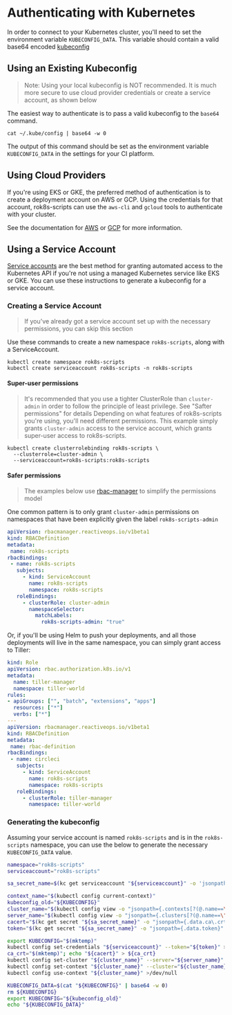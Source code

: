 # Authenticating with Kubernetes

In order to connect to your Kubernetes cluster, you'll need to set the environment
variable `KUBECONFIG_DATA`. This variable should contain a valid base64 encoded
[kubeconfig](https://kubernetes.io/docs/concepts/configuration/organize-cluster-access-kubeconfig/)

## Using an Existing Kubeconfig
> Note: Using your local kubeconfig is NOT recommended. It is much more secure
> to use cloud provider credentials or create a service account, as shown below

The easiest way to authenticate is to pass a valid kubeconfig to the `base64` command.

```
cat ~/.kube/config | base64 -w 0
```

The output of this command should be set as the environment variable `KUBECONFIG_DATA`
in the settings for your CI platform.

## Using Cloud Providers
If you're using EKS or GKE, the preferred method of authentication is to create a deployment
account on AWS or GCP. Using the credentials for that account, rok8s-scripts can use the
`aws-cli` and `gcloud` tools to authenticate with your cluster.

See the documentation for [AWS](aws.md) or [GCP](gcp.md) for more information.

## Using a Service Account
[Service accounts](https://kubernetes.io/docs/reference/access-authn-authz/service-accounts-admin/)
are the best method for granting automated access to the Kubernetes API if you're not using
a managed Kubernetes service like EKS or GKE. You can use
these instructions to generate a kubeconfig for a service account.

### Creating a Service Account
> If you've already got a service account set up with the necessary permissions,
> you can skip this section

Use these commands to create a new namespace `rok8s-scripts`, along with a ServiceAccount.
```
kubectl create namespace rok8s-scripts
kubectl create serviceaccount rok8s-scripts -n rok8s-scripts
```

#### Super-user permissions
> It's recommended that you use a tighter ClusterRole than `cluster-admin` in order
> to follow the principle of least privilege. See "Safter permissions" for details
Depending on what features of rok8s-scripts you're using, you'll need different permissions.
This example simply grants `cluster-admin` access to the service account, which grants
super-user access to rok8s-scripts.
```
kubectl create clusterrolebinding rok8s-scripts \
  --clusterrole=cluster-admin \
  --serviceaccount=rok8s-scripts:rok8s-scripts
```

#### Safer permissions
> The examples below use [rbac-manager](https://github.com/FairwindsOps/rbac-manager)
> to simplify the permissions model

One common pattern is to only grant `cluster-admin` permissions on namespaces that
have been explicitly given the label `rok8s-scripts-admin`

```yaml
apiVersion: rbacmanager.reactiveops.io/v1beta1
kind: RBACDefinition
metadata:
 name: rok8s-scripts
rbacBindings:
 - name: rok8s-scripts
   subjects:
     - kind: ServiceAccount
       name: rok8s-scripts
       namespace: rok8s-scripts
   roleBindings:
     - clusterRole: cluster-admin
       namespaceSelector:
         matchLabels:
           rok8s-scripts-admin: "true"
```

Or, if you'll be using Helm to push your deployments, and all those deployments will live
in the same namespace, you can simply grant access to Tiller:

```yaml
kind: Role
apiVersion: rbac.authorization.k8s.io/v1
metadata:
  name: tiller-manager
  namespace: tiller-world
rules:
- apiGroups: ["", "batch", "extensions", "apps"]
  resources: ["*"]
  verbs: ["*"]
---
apiVersion: rbacmanager.reactiveops.io/v1beta1
kind: RBACDefinition
metadata:
 name: rbac-definition
rbacBindings:
 - name: circleci
   subjects:
     - kind: ServiceAccount
       name: rok8s-scripts
       namespace: rok8s-scripts
   roleBindings:
     - clusterRole: tiller-manager
       namespace: tiller-world
```

### Generating the kubeconfig
Assuming your service account is named `rok8s-scripts` and is in the `rok8s-scripts` namespace,
you can use the below to generate the necessary `KUBECONFIG_DATA` value.

```bash
namespace="rok8s-scripts"
serviceaccount="rok8s-scripts"

sa_secret_name=$(kc get serviceaccount "${serviceaccount}" -o 'jsonpath={.secrets[0].name}')

context_name="$(kubectl config current-context)"
kubeconfig_old="${KUBECONFIG}"
cluster_name="$(kubectl config view -o "jsonpath={.contexts[?(@.name==\"${context_name}\")].context.cluster}")"
server_name="$(kubectl config view -o "jsonpath={.clusters[?(@.name==\"${cluster_name}\")].cluster.server}")"
cacert="$(kc get secret "${sa_secret_name}" -o "jsonpath={.data.ca\.crt}" | base64 --decode)"
token="$(kc get secret "${sa_secret_name}" -o "jsonpath={.data.token}" | base64 --decode)"

export KUBECONFIG="$(mktemp)"
kubectl config set-credentials "${serviceaccount}" --token="${token}" >/dev/null
ca_crt="$(mktemp)"; echo "${cacert}" > ${ca_crt}
kubectl config set-cluster "${cluster_name}" --server="${server_name}" --certificate-authority="$ca_crt" --embed-certs >/dev/null
kubectl config set-context "${cluster_name}" --cluster="${cluster_name}" --user="${serviceaccount}" >/dev/null
kubectl config use-context "${cluster_name}" >/dev/null

KUBECONFIG_DATA=$(cat "${KUBECONFIG}" | base64 -w 0)
rm ${KUBECONFIG}
export KUBECONFIG="${kubeconfig_old}"
echo "${KUBECONFIG_DATA}"
```
